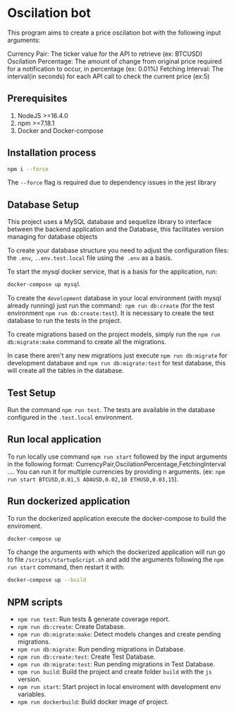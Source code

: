 # Oscilation bot

This program aims to create a price oscilation bot with the following input arguments:

Currency Pair: The ticker value for the API to retrieve (ex: BTCUSD)
Oscilation Percentage: The amount of change from original price required for a notification to occur, in percentage (ex: 0.01%)
Fetching Interval: The interval(in seconds) for each API call to check the current price (ex:5)

## Prerequisites

1. NodeJS >=16.4.0
2. npm >=7.18.1
3. Docker and Docker-compose

## Installation process

```sh
npm i --force
```
The `--force` flag is required due to dependency issues in the jest library

## Database Setup

This project uses a MySQL database and sequelize library to interface between the backend application and the Database, this facilitates version managing for database objects

To create your database structure you need to adjust the configuration files: the `.env`, `..env.test.local` file using the` .env` as a basis.

To start the mysql docker service, that is a basis for the application, run:

```sh
docker-compose up mysql
```

To create the `development` database in your local environment (with mysql already running) just run the command:` npm run db:create` (for the test environment `npm run db:create:test`). It is necessary to create the test database to run the tests in the project.

To create migrations based on the project models, simply run the `npm run db:migrate:make` command to create all the migrations.

In case there aren't any new migrations just execute `npm run db:migrate` for development database and `npm run db:migrate:test` for test database, this will create all the tables in the database.

## Test Setup
Run the command `npm run test`. The tests are available in the database configured in the `.test.local` environment.

## Run local application
To run locally use command `npm run start` followed by the input arguments in the following format: CurrencyPair,OscilationPercentage,FetchingInterval ....
You can run it for multiple currencies by providing n arguments. (ex: `npm run start BTCUSD,0.01,5 ADAUSD,0.02,10 ETHUSD,0.03,15`).

## Run dockerized application
To run the dockerized application execute the docker-compose to build the enviroment.
```sh
docker-compose up
```
To change the arguments with which the dockerized application will run go to file `/scripts/startupScript.sh` and add the arguments following the `npm run start` command, then restart it with:

```sh
docker-compose up --build
```
## NPM scripts

* `npm run test`: Run tests & generate coverage report.
* `npm run db:create`: Create Database.
* `npm run db:migrate:make`: Detect models changes and create pending migrations.
* `npm run db:migrate`: Run pending migrations in Database.
* `npm run db:create:test`: Create Test Database.
* `npm run db:migrate:test`: Run pending migrations in Test Database.
* `npm run build`: Build the project and create folder `build` with the `js` version.
* `npm run start`: Start project in local enviroment with development env variables.
* `npm run dockerbuild`: Build docker image of project.